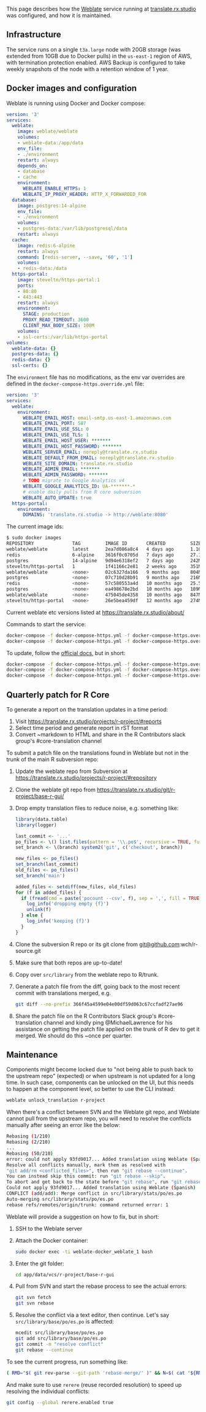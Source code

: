 This page describes how the [Weblate](https://weblate.org/en/) service running at [translate.rx.studio](https://translate.rx.studio) was configured, and how it is maintained.

## Infrastructure

The service runs on a single `t3a.large` node with 20GB storage (was extended from 10GB due to Docker pulls) in the `us-east-1` region of AWS, with termination protection enabled. AWS Backup is configured to take weekly snapshots of the node with a retention window of 1 year.

## Docker images and configuration

Weblate is running using Docker and Docker compose:

```yaml
version: '3'
services:
  weblate:
    image: weblate/weblate
    volumes:
    - weblate-data:/app/data
    env_file:
    - ./environment
    restart: always
    depends_on:
    - database
    - cache
    environment:
      WEBLATE_ENABLE_HTTPS: 1
      WEBLATE_IP_PROXY_HEADER: HTTP_X_FORWARDED_FOR
  database:
    image: postgres:14-alpine
    env_file:
    - ./environment
    volumes:
    - postgres-data:/var/lib/postgresql/data
    restart: always
  cache:
    image: redis:6-alpine
    restart: always
    command: [redis-server, --save, '60', '1']
    volumes:
    - redis-data:/data
  https-portal:
    image: steveltn/https-portal:1
    ports:
    - 80:80
    - 443:443
    restart: always
    environment:
      STAGE: production
      PROXY_READ_TIMEOUT: 3600
      CLIENT_MAX_BODY_SIZE: 100M
    volumes:
    - ssl-certs:/var/lib/https-portal
volumes:
  weblate-data: {}
  postgres-data: {}
  redis-data: {}
  ssl-certs: {}
```

The `environment` file has no modifications, as the env var overrides are defined in the `docker-compose-https.override.yml` file:

```yaml
version: '3'
services:
  weblate:
    environment:
      WEBLATE_EMAIL_HOST: email-smtp.us-east-1.amazonaws.com
      WEBLATE_EMAIL_PORT: 587
      WEBLATE_EMAIL_USE_SSL: 0
      WEBLATE_EMAIL_USE_TLS: 1
      WEBLATE_EMAIL_HOST_USER: *******
      WEBLATE_EMAIL_HOST_PASSWORD: *******
      WEBLATE_SERVER_EMAIL: noreply@translate.rx.studio
      WEBLATE_DEFAULT_FROM_EMAIL: noreply@translate.rx.studio
      WEBLATE_SITE_DOMAIN: translate.rx.studio
      WEBLATE_ADMIN_EMAIL: *******
      WEBLATE_ADMIN_PASSWORD: *******
      # TODO migrate to Google Analytics v4
      WEBLATE_GOOGLE_ANALYTICS_ID: UA-*******-*
      # enable daily pulls from R core subversion
      WEBLATE_AUTO_UPDATE: true
  https-portal:
    environment:
      DOMAINS: 'translate.rx.studio -> http://weblate:8080'
```

The current image ids:

```bash
$ sudo docker images
REPOSITORY              TAG         IMAGE ID       CREATED         SIZE
weblate/weblate         latest      2ea7d086a8c4   4 days ago      1.1GB
redis                   6-alpine    3616f0c0705d   7 days ago      27.1MB
postgres                14-alpine   9d94e6318ef2   7 days ago      242MB
steveltn/https-portal   1           1f41166c2e81   2 weeks ago     351MB
weblate/weblate         <none>      02c6327da166   9 months ago    804MB
postgres                <none>      07c710d28b91   9 months ago    216MB
redis                   <none>      57c580553a4d   10 months ago   25.5MB
postgres                <none>      ea498678e2bd   10 months ago   189MB
weblate/weblate         <none>      475045de4358   10 months ago   847MB
steveltn/https-portal   <none>      26e5bea459df   12 months ago   274MB
```

Current weblate etc versions listed at https://translate.rx.studio/about/

Commands to start the service:

```sh
docker-compose -f docker-compose-https.yml -f docker-compose-https.override.yml build
docker-compose -f docker-compose-https.yml -f docker-compose-https.override.yml up
```

To update, follow the [official docs](https://docs.weblate.org/en/latest/admin/install/docker.html#upgrading-the-docker-container), but in short:

```sh
docker-compose -f docker-compose-https.yml -f docker-compose-https.override.yml pull
docker-compose -f docker-compose-https.yml -f docker-compose-https.override.yml down
docker-compose -f docker-compose-https.yml -f docker-compose-https.override.yml up -d
```

## Quarterly patch for R Core

To generate a report on the translation updates in a time period:

1. Visit https://translate.rx.studio/projects/r-project/#reports
2. Select time period and generate report in rST format
3. Convert ~markdown to HTML and share in the R Contributors slack group's #core-translation channel

To submit a patch file on the translations found in Weblate but not in the trunk of the main R subversion repo:

1. Update the weblate repo from Subversion at https://translate.rx.studio/projects/r-project/#repository
2. Clone the weblate git repo from https://translate.rx.studio/git/r-project/base-r-gui/
3. Drop empty translation files to reduce noise, e.g. something like:

    ```r
    library(data.table)
    library(logger)

    last_commit <- '...'
    po_files <- \() list.files(pattern = '\\.po$', recursive = TRUE, full.names = TRUE)
    set_branch <- \(branch) system2('git', c('checkout', branch))

    new_files <- po_files()
    set_branch(last_commit)
    old_files <- po_files()
    set_branch('main')

    added_files <- setdiff(new_files, old_files)                                                                                                                                                                                                   
    for (f in added_files) {
      if (fread(cmd = paste('pocount --csv', f), sep = ',', fill = TRUE)$`Translated Messages` == 0) {
        log_info('dropping empty {f}')
        unlink(f)
      } else {
        log_info('keeping {f}')
      }
    }
    ```

4. Clone the subversion R repo or its git clone from git@github.com:wch/r-source.git
5. Make sure that both repos are up-to-date!
6. Copy over `src/library` from the weblate repo to R/trunk.
7. Generate a patch file from the diff, going back to the most recent commit with translations merged, e.g.

    ```sh
    git diff --no-prefix 366f45a4599e04e00df59d063c67ccfadf27ae96
    ```

8. Share the patch file on the R Contributors Slack group's #core-translation channel and kindly ping @MichaelLawrence for his assistance on getting the patch file applied on the trunk of R dev to get it merged. We should do this ~once per quarter.

## Maintenance

Components might become locked due to "not being able to push back to the upstream repo" (expected) or when upstream is not updated for a long time. In such case, components can be unlocked on the UI, but this needs to happen at the component level, so better to use the CLI instead:

```sh
weblate unlock_translation r-project
```

When there's a conflict between SVN and the Weblate git repo, and Weblate cannot pull from the upstream repo, you will need to resolve the conflicts manually after seeing an error like the below:

```sh
Rebasing (1/210)
Rebasing (2/210)
...
Rebasing (50/210)
error: could not apply 93fd9017... Added translation using Weblate (Spanish)
Resolve all conflicts manually, mark them as resolved with
"git add/rm <conflicted_files>", then run "git rebase --continue".
You can instead skip this commit: run "git rebase --skip".
To abort and get back to the state before "git rebase", run "git rebase --abort".
Could not apply 93fd9017... Added translation using Weblate (Spanish)
CONFLICT (add/add): Merge conflict in src/library/stats/po/es.po
Auto-merging src/library/stats/po/es.po
rebase refs/remotes/origin/trunk: command returned error: 1
```

Weblate will provide a suggestion on how to fix, but in short:

1. SSH to the Weblate server
2. Attach the Docker container:

    ```sh
    sudo docker exec -ti weblate-docker_weblate_1 bash
    ```

3. Enter the git folder:

    ```sh
    cd app/data/vcs/r-project/base-r-gui
    ```

4. Pull from SVN and start the rebase process to see the actual errors:

    ```sh
    git svn fetch
    git svn rebase
    ```

5. Resolve the conflict via a text editor, then continue. Let's say `src/library/base/po/es.po` is affected:

    ```sh
    mcedit src/library/base/po/es.po
    git add src/library/base/po/es.po
    git commit -m "resolve conflict"
    git rebase --continue
    ```

To see the current progress, run something like:

```sh
( RMD="$( git rev-parse --git-path 'rebase-merge/' )" && N=$( cat "${RMD}msgnum" ) && L=$( cat "${RMD}end" ) && echo "${N} / ${L}" ; )
```

And make sure to use `rerere` (reuse recorded resolution) to speed up resolving the individual conflicts:

```sh
git config --global rerere.enabled true
```
